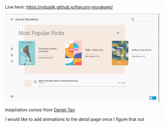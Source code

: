 
Live here: https://nduatik.github.io/harumi-murakami/

![Image](./screenshot.png)

Insipiration comes from [Daniel Tan](https://dribbble.com/shots/9172697-Haruki-Murakami-Book-Author-Website-UI-Concept)

I would like to add animations to the detail page once I figure that out 
